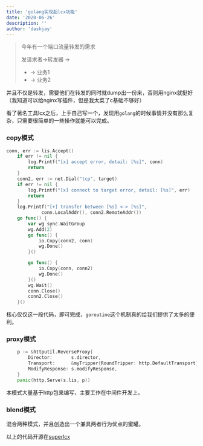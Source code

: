 ```yaml
---
title: 'golang实现超lcx功能'
date: '2020-06-26'
description: ''
author: 'dashjay'
---
```




>  今年有一个端口流量转发的需求
>
> 发请求者->转发器 ->
>
> - -> 业务1
> - -> 业务2

并且不仅是转发，需要他们在转发的同时就dump出一份来，否则用nginx就挺好（我知道可以给nginx写插件，但是我太菜了c基础不够好）

看了著名工具lcx之后，上手自己写一个，发现用`golang`的时候事情并没有那么复杂，只需要很简单的一些操作就能可以完成。



### copy模式

```go
conn, err := lis.Accept()
	if err != nil {
		log.Printf("[x] accept error, detail: [%s]", conn)
		return
	}
	conn2, err := net.Dial("tcp", target)
	if err != nil {
		log.Printf("[x] connect to target error, detail: [%s]", err)
		return
	}
	log.Printf("[+] transfer between [%s] <-> [%s]", 
             conn.LocalAddr(), conn2.RemoteAddr())
	go func() {
		var wg sync.WaitGroup
		wg.Add(2)
		go func() {
			io.Copy(conn2, conn)
			wg.Done()
		}()

		go func() {
			io.Copy(conn, conn2)
			wg.Done()
		}()
		wg.Wait()
		conn.Close()
		conn2.Close()
	}()
```

核心仅仅这一段代码，即可完成，`goroutine`这个机制真的给我们提供了太多的便利。



### proxy模式

```go
	p := &httputil.ReverseProxy{
		Director:       s.director,
		Transport:      &myTripper{RoundTripper: http.DefaultTransport},
		ModifyResponse: s.modifyResponse,
	}
	panic(http.Serve(s.lis, p))
```

本模式大量基于http包来编写，主要工作在中间件开发上。



### blend模式

混合两种模式，并且创造出一个兼具两者行为优点的蜜罐。



以上的代码开源在[superlcx](github.com/dashjay/superlcx)